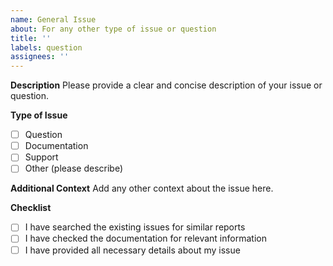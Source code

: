 ```yaml
---
name: General Issue
about: For any other type of issue or question
title: ''
labels: question
assignees: ''
---
```


**Description**
Please provide a clear and concise description of your issue or question.

**Type of Issue**
- [ ] Question
- [ ] Documentation
- [ ] Support
- [ ] Other (please describe)

**Additional Context**
Add any other context about the issue here.

**Checklist**
- [ ] I have searched the existing issues for similar reports
- [ ] I have checked the documentation for relevant information
- [ ] I have provided all necessary details about my issue 